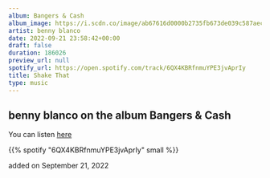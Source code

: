 ```yaml
---
album: Bangers & Cash
album_image: https://i.scdn.co/image/ab67616d0000b2735fb673de039c587aec17e85f
artist: benny blanco
date: 2022-09-21 23:58:42+00:00
draft: false
duration: 186026
preview_url: null
spotify_url: https://open.spotify.com/track/6QX4KBRfnmuYPE3jvAprIy
title: Shake That
type: music
---
```



## benny blanco on the album Bangers & Cash

You can listen [here](https://open.spotify.com/track/6QX4KBRfnmuYPE3jvAprIy)

{{% spotify "6QX4KBRfnmuYPE3jvAprIy" small %}}

added on September 21, 2022